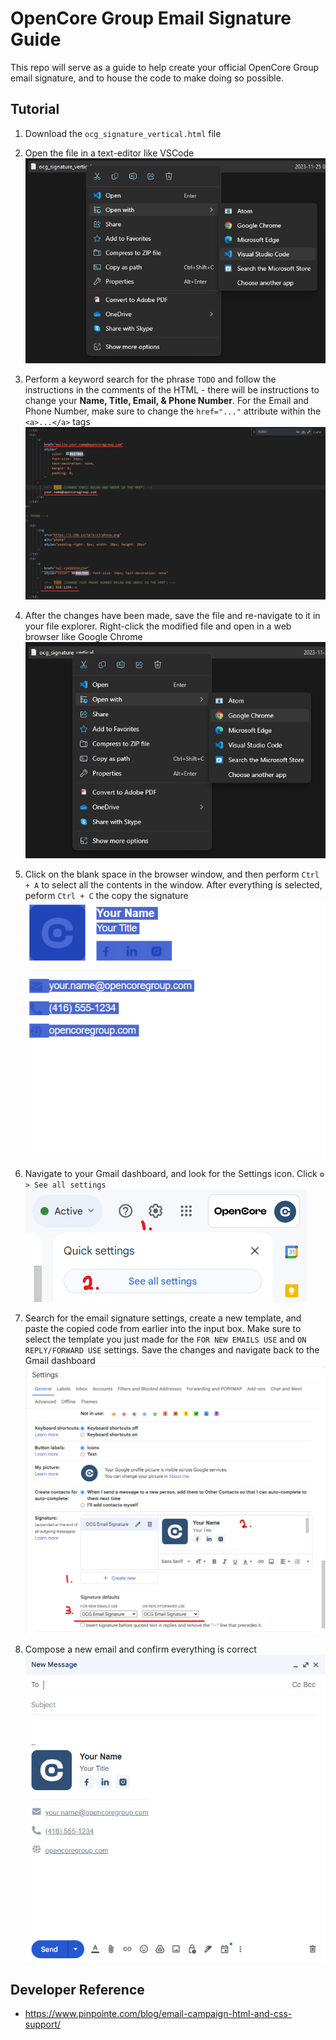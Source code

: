 # OpenCore Group Email Signature Guide

This repo will serve as a guide to help create your official OpenCore Group email signature, and to house the code to make doing so possible.

## Tutorial

1. Download the `ocg_signature_vertical.html` file

2. Open the file in a text-editor like VSCode  
   ![Opening file in VSCode](/tutorial_images/openinvscode.png)

3. Perform a keyword search for the phrase `TODO` and follow the instructions in the comments of the HTML - there will be instructions to change your **Name, Title, Email, & Phone Number**. For the Email and Phone Number, make sure to change the `href="..."` attribute within the `<a>...</a>` tags  
   ![Keyword search for TODO](/tutorial_images/todosearch.png)

4. After the changes have been made, save the file and re-navigate to it in your file explorer. Right-click the modified file and open in a web browser like Google Chrome  
   ![Opening file in Chrome](/tutorial_images/openinchrome.png)

5. Click on the blank space in the browser window, and then perform `Ctrl + A` to select all the contents in the window. After everything is selected, peform `Ctrl + C` the copy the signature  
   ![Selecting and copying the signature](/tutorial_images/selectedsig.png)

6. Navigate to your Gmail dashboard, and look for the Settings icon. Click `⚙️ > See all settings` 
   ![Navigating to Gmail settings](/tutorial_images/settingscog.png)

7. Search for the email signature settings, create a new template, and paste the copied code from earlier into the input box. Make sure to select the template you just made for the `FOR NEW EMAILS USE` and `ON REPLY/FORWARD USE` settings. Save the changes and navigate back to the Gmail dashboard  
   ![Creating the signature in Gmail](/tutorial_images/createsig.png)

8. Compose a new email and confirm everything is correct  
   ![Testing the signature](/tutorial_images/testemail.png)

## Developer Reference
- https://www.pinpointe.com/blog/email-campaign-html-and-css-support/
